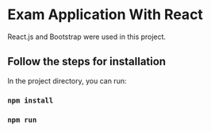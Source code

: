 # Exam Application With React

React.js and Bootstrap were used in this project.

## Follow the steps for installation

In the project directory, you can run:

### `npm install`

### `npm run`


